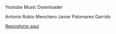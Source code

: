 
Youtube Music Downloader

 Antonio Rubio Menchero
 Javier Palomares Garrido


[Repositorio aquí](https://github.com/4Paloms/RubioPalomares.git)
